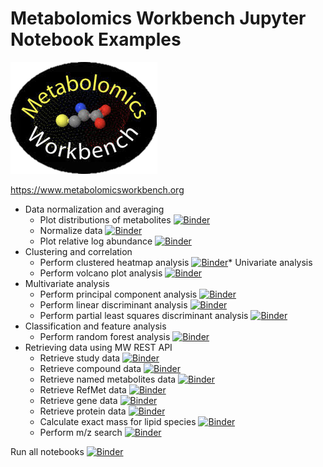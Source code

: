 # Metabolomics Workbench Jupyter Notebook Examples

[![metabolomics workbench](https://github.com/metabolomicsworkbench/binder/raw/master/mwb_logo.png)](https://www.metabolomicsworkbench.org)

https://www.metabolomicsworkbench.org

* Data normalization and averaging
  * Plot distributions of metabolites [![Binder](https://mybinder.org/badge_logo.svg)](https://mybinder.org/v2/gh/metabolomicsworkbench/binder/master?filepath=MWPlotNamedMetabolitesResultsExample.ipynb)
  * Normalize data [![Binder](https://mybinder.org/badge_logo.svg)](https://mybinder.org/v2/gh/metabolomicsworkbench/binder/master?filepath=MWPerformDataNormalization.ipynb) 
  * Plot relative log abundance [![Binder](https://mybinder.org/badge_logo.svg)](https://mybinder.org/v2/gh/metabolomicsworkbench/binder/master?filepath=MWPerformRelativeLogAbundanceAnalysis.ipynb)
* Clustering and correlation
  * Perform clustered heatmap analysis [![Binder](https://mybinder.org/badge_logo.svg)](https://mybinder.org/v2/gh/metabolomicsworkbench/binder/master?filepath=MWPerformClusteredHeatMapAnalysis.ipynb)* Univariate analysis
  * Perform volcano plot analysis [![Binder](https://mybinder.org/badge_logo.svg)](https://mybinder.org/v2/gh/metabolomicsworkbench/binder/master?filepath=MWPerformVolcanoPlotAnalysis.ipynb)
* Multivariate analysis
  * Perform principal component analysis [![Binder](https://mybinder.org/badge_logo.svg)](https://mybinder.org/v2/gh/metabolomicsworkbench/binder/master?filepath=MWPerformPrincipalComponentAnalysis.ipynb)
  * Perform linear discriminant analysis [![Binder](https://mybinder.org/badge_logo.svg)](https://mybinder.org/v2/gh/metabolomicsworkbench/binder/master?filepath=MWPerformLinearDiscriminantAnalysis.ipynb)
  * Perform partial least squares discriminant analysis [![Binder](https://mybinder.org/badge_logo.svg)](https://mybinder.org/v2/gh/metabolomicsworkbench/binder/master?filepath=MWPerformPartialLeastSquaresDiscriminantAnalysis.ipynb)
* Classification and feature analysis
  * Perform random forest analysis [![Binder](https://mybinder.org/badge_logo.svg)](https://mybinder.org/v2/gh/metabolomicsworkbench/binder/master?filepath=MWPerformRandomForestAnalysis.ipynb) 
* Retrieving data using MW REST API
  * Retrieve study data [![Binder](https://mybinder.org/badge_logo.svg)](https://mybinder.org/v2/gh/metabolomicsworkbench/binder/master?filepath=MWRestAPIStudyDataExample.ipynb)
  * Retrieve compound data [![Binder](https://mybinder.org/badge_logo.svg)](https://mybinder.org/v2/gh/metabolomicsworkbench/binder/master?filepath=MWRestAPICompoundDataExample.ipynb)
  * Retrieve named metabolites data [![Binder](https://mybinder.org/badge_logo.svg)](https://mybinder.org/v2/gh/metabolomicsworkbench/binder/master?filepath=MWRestAPINamedMetabolitesResultsExample.ipynb)
  * Retrieve RefMet data [![Binder](https://mybinder.org/badge_logo.svg)](https://mybinder.org/v2/gh/metabolomicsworkbench/binder/master?filepath=MWRestAPIRefMetDataExample.ipynb)
  * Retrieve gene data [![Binder](https://mybinder.org/badge_logo.svg)](https://mybinder.org/v2/gh/metabolomicsworkbench/binder/master?filepath=MWRestAPIGenetDataExample.ipynb)
  * Retrieve protein data [![Binder](https://mybinder.org/badge_logo.svg)](https://mybinder.org/v2/gh/metabolomicsworkbench/binder/master?filepath=MWRestAPIProteinDataExample.ipynb)
  * Calculate exact mass for lipid species [![Binder](https://mybinder.org/badge_logo.svg)](https://mybinder.org/v2/gh/metabolomicsworkbench/binder/master?filepath=MWRestAPIExactMassDataExample.ipynb) 
  * Perform m/z search [![Binder](https://mybinder.org/badge_logo.svg)](https://mybinder.org/v2/gh/metabolomicsworkbench/binder/master?filepath=MWRestAPIMOverZDataExample.ipynb)
  
Run all notebooks [![Binder](https://mybinder.org/badge_logo.svg)](https://mybinder.org/v2/gh/metabolomicsworkbench/binder/master)
